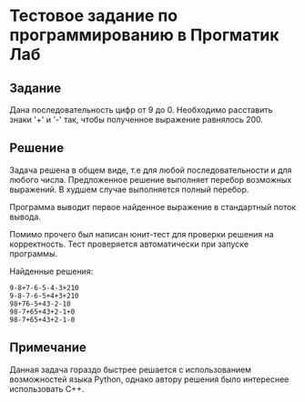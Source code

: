 # Тестовое задание по программированию в Прогматик Лаб

## Задание

Дана последовательность цифр от 9 до 0. Необходимо расставить знаки '+' и '-' так, чтобы полученное выражение равнялось 200.

## Решение

Задача решена в общем виде, т.е для любой последовательности и для любого числа. 
Предложенное решение выполняет перебор возможных выражений. 
В худшем случае выполняется полный перебор.

Программа выводит первое найденное выражение в стандартный поток вывода. 

Помимо прочего был написан юнит-тест для проверки решения на корректность. 
Тест проверяется автоматически при запуске программы.

Найденные решения:

```
9-8+7-6-5-4-3+210
9-8-7-6-5+4+3+210
98+76-5+43-2-10
98-7+65+43+2-1+0
98-7+65+43+2-1-0
```

## Примечание

Данная задача гораздо быстрее решается с использованием возможностей языка Python,
однако автору решения было интереснее использовать С++.
